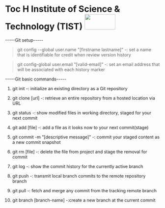 # Toc H Institute of Science & Technology (TIST) <img src = "https://cache.careers360.mobi/media/presets/720X480/colleges/social-media/media-gallery/2779/2020/9/2/Full%20Campus%20View%20of%20Toc%20H%20Institute%20of%20Science%20and%20Technology%20Ernakulam_Campus-View.jpg" height="50px" width = "100px">


-----Git setup-----

> git config --global user.name "[firstname lastname]"
-: set a name that is identifiable for credit when review version history

> git config-global user.email "[valid-email]"
-: set an email address that will be associated with each history marker

-----Git basic commands-----

1. git init
-: initialize an existing directory as a Git repository

2. git clone [url]
-: retrieve an entire repository from a hosted location via URL

3. git status
-: show modified files in working directory, staged for your next commit

4. git add [file]
-: add a file as it looks now to your next commit(stage)

5. git commit -m "[descriptive message]"
-: commit your staged content as a new commit snapshot

6. git rm [file]
-: delete the file from project and stage the removal for commit

7. git log
-: show the commit history for the currently active branch

8. git push
-: transmit local branch commits to the remote repository branch

9. git pull
-: fetch and merge any commit from the tracking remote branch

10. git branch [branch-name]
-:create a new branch at the current commit
